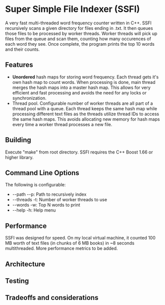 # Super Simple File Indexer (SSFI)
A very fast multi-threaded word frequency counter written in C++. SSFI recursively scans a given directory for files ending in .txt. It then queues those files to be processed by worker threads. Worker threads will pick up files from the queue and scan them, counting how many occurences of each word they see. Once complete, the program prints the top 10 words and their counts.

## Features
* __Unordered__ hash maps for storing word frequency. Each thread gets it's own hash map to count words. When processing is done, main thread merges the hash maps into a master hash map. This allows for very efficient and fast processing and avoids the need for any locks or synchronization. 
* Thread pool. Configurable number of worker threads are all part of a thread pool with a queue. Each thread keeps the same hash map while processing different text files as the threads utilize thread IDs to access the same hash maps. This avoids allocating new memory for hash maps every time a worker thread processes a new file.

## Building
Execute "make" from root directory. 
SSFI requires the C++ Boost 1.66 or higher library.

## Command Line Options
The following is configurable:
* --path --p: Path to recursively index
* --threads -t: Number of worker threads to use
* --words -w: Top N words to print
* --help -h: Help menu

## Performance
SSFI was designed for speed. On my local virtual machine, it counted 100 MB worth of text files (in chunks of 6 MB books) in ~8 seconds multithreaded. More performance metrics to be added.

## Architecture

## Testing

## Tradeoffs and considerations
